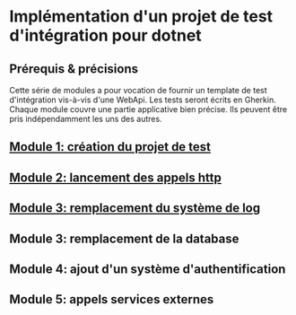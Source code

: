 # Implémentation d'un projet de test d'intégration pour dotnet

## Prérequis & précisions

Cette série de modules a pour vocation de fournir un template de test d'intégration vis-à-vis d'une WebApi. Les tests seront écrits en Gherkin. Chaque module couvre une partie applicative bien précise. Ils peuvent être pris indépendamment les uns des autres.

## [Module 1: création du projet de test](./modules/Module%201%20création%20du%20projet%20de%20test/doc/Readme.md)

## [Module 2: lancement des appels http](./modules/Module%202%20lancement%20des%20appels%20http/doc/Readme.md)

## [Module 3: remplacement du système de log](./modules/Module%203%20remplacement%20du%20système%20de%20log/doc/Readme.md)

## Module 3: remplacement de la database

## Module 4: ajout d'un système d'authentification

## Module 5: appels services externes
